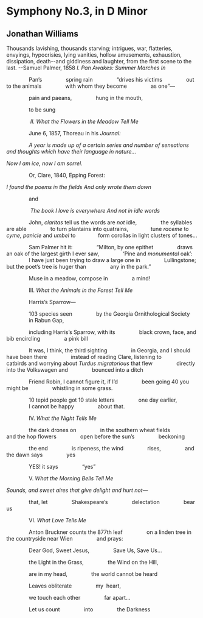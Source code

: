 # Symphony No.3, in D Minor
## Jonathan Williams
Thousands lavishing, thousands starving;
intrigues, war, flatteries, envyings,
hypocrisies, lying vanities, hollow amusements,
exhaustion, dissipation, death--and giddiness
and laughter, from the first scene to the last.
--Samuel Palmer, 1858
_I. Pan Awakes: Summer Marches In_


               Pan’s
               spring rain
               “drives his victims
               out to the animals
               with whom they become
               as one”—

               pain and paeans,
               hung in the mouth,

               to be sung


                _II. What the Flowers in the Meadow Tell Me_


               June 6, 1857, Thoreau in his _Journal:_

               _A year is made up of a certain series_
 _and number of sensations and thoughts_
 _which have their language in nature…_

 _Now I am ice, now_
 _I am sorrel._


               Or, Clare, 1840, Epping Forest:

 _I found the poems in the fields_
 _And only wrote them down_

               and

                _The book I love is everywhere_
 _And not in idle words_

               John, _claritas_ tell us the words are _not_ idle,
               the syllables are able
               to turn plantains into quatrains,
              tune _raceme_ to _cyme, panicle_ and _umbel_ to
              form corollas in light clusters of tones…

               Sam Palmer hit it:
               “Milton, by one epithet
               draws an oak of the largest girth I ever saw,
               ‘Pine and _monumental_ oak’:
               I have just been trying to draw a large one in
               Lullingstone; but the poet’s tree is huger than
               any in the park.”

               Muse in a meadow, compose in
               a mind!


               III. _What the Animals in the Forest Tell Me_


               Harris’s Sparrow—

               103 species seen
               by the Georgia Ornithological Society
               in Rabun Gap,

               including Harris’s Sparrow, with its
               black crown, face, and bib encircling
               a pink bill


               It was, I think, the third sighting
               in Georgia, and I should have been there
               instead of reading Clare, listening to
               catbirds and worrying about
 _Turdus migratorious_ that flew
               directly into the Volkswagen and
               bounced into a ditch


               Friend Robin, I cannot figure it, if I’d
               been going 40 you might be
               whistling in some grass.

               10 tepid people got 10 stale letters
               one day earlier,
               I cannot be happy
               about that.


               IV. _What the Night Tells Me_


               the dark drones on
               in the southern wheat fields
               and the hop flowers
               open before the sun’s
               beckoning


               the end
               is ripeness, the wind
               rises,
               and the dawn says
               yes


               YES! it says
               “yes”



               V. _What the Morning Bells Tell Me_


 _Sounds, and sweet aires_
 _that give delight_
 _and hurt not—_

               that, let
               Shakespeare’s
               delectation
               bear us



               VI. _What Love Tells Me_



               Anton Bruckner counts the 877th leaf
               on a linden tree in the countryside near Wien
               and prays:

               Dear God, Sweet Jesus,
               Save Us, Save Us…

               the Light in the Grass,
               the Wind on the Hill,

               are in my head,
               the world cannot be heard


               Leaves obliterate
               my  heart,

               we touch each other
               far apart…


               Let us count
               into
               the Darkness